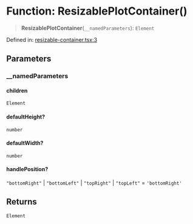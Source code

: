 # Function: ResizablePlotContainer()

> **ResizablePlotContainer**(`__namedParameters`): `Element`

Defined in: [resizable-container.tsx:3](https://github.com/GeoDaCenter/openassistant/blob/2a93b5036fdb3a9355cf5403bdecfb2525f1d8b3/packages/common/src/resizable-container.tsx#L3)

## Parameters

### \_\_namedParameters

#### children

`Element`

#### defaultHeight?

`number`

#### defaultWidth?

`number`

#### handlePosition?

`"bottomRight"` \| `"bottomLeft"` \| `"topRight"` \| `"topLeft"` = `'bottomRight'`

## Returns

`Element`

